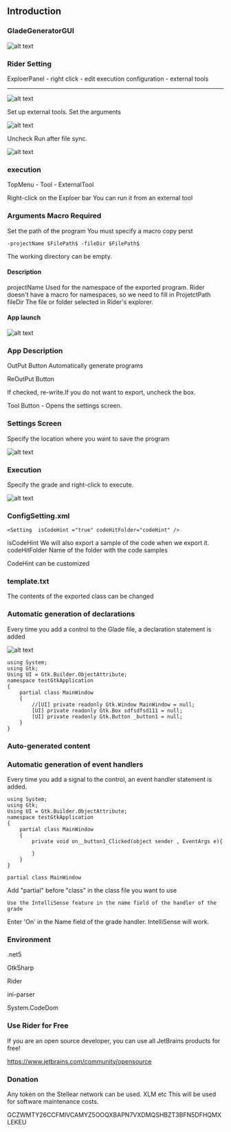 ## Introduction

### GladeGeneratorGUI

![alt text](./readMe/8.png)

### Rider Setting
ExploerPanel - right click - edit execution configuration - external tools
****
![alt text](./readMe/1.png)

Set up external tools. Set the arguments

![alt text](./readMe/3.png)

Uncheck Run after file sync.

![alt text](./readMe/5.png)


### execution

TopMenu - Tool - ExternalTool

Right-click on the Exploer bar
You can run it from an external tool

### Arguments Macro Required

Set the path of the program
You must specify a macro
copy perst

``` Rider arguments macro require
-projectName $FilePath$ -fileDir $FilePath$ 
```

The working directory can be empty.

#### Description

projectName Used for the namespace of the exported program. Rider doesn't have a macro for namespaces, so we need to fill in ProjetctPath
fileDir The file or folder selected in Rider's explorer.

#### App launch

![alt text](./readMe/8.png)

### App Description

OutPut Button Automatically generate programs

ReOutPut Button

If checked, re-write.If you do not want to export, uncheck the box.

Tool Button - Opens the settings screen.

### Settings Screen

Specify the location where you want to save the program

![alt text](./readMe/6.png)

### Execution

Specify the grade and right-click to execute.

![alt text](./readMe/7.png)

### ConfigSetting.xml
```
<Setting  isCodeHint ="true" codeHitFolder="codeHint" />
```

isCodeHint    We will also export a sample of the code when we export it.
codeHitFolder Name of the folder with the code samples

CodeHint can be customized

### template.txt
The contents of the exported class can be changed

### Automatic generation of declarations
Every time you add a control to the Glade file, a declaration statement is added

![alt text](./readMe/17.png)

````
using System;
using Gtk;
Using UI = Gtk.Builder.ObjectAttribute;
namespace testGtkApplication
{
    partial class MainWindow
    {    
		//[UI] private readonly Gtk.Window MainWindow = null;
		[UI] private readonly Gtk.Box sdfsdfsd111 = null;
		[UI] private readonly Gtk.Button _button1 = null;		
    }
}
````

### Auto-generated content

### Automatic generation of event handlers
Every time you add a signal to the control, an event handler statement is added.

```
using System;
using Gtk;
Using UI = Gtk.Builder.ObjectAttribute;
namespace testGtkApplication
{
    partial class MainWindow
    {
	    private void on__button1_Clicked(object sender , EventArgs e){
			
	    }	    
    }
}
````

````
partial class MainWindow
````

Add "partial" before "class" in the class file you want to use

````
Use the IntelliSense feature in the name field of the handler of the grade
````
Enter 'On' in the Name field of the grade handler. IntelliSense will work.

### Environment
.net5

GtkSharp

Rider

ini-parser

System.CodeDom


### Use Rider for Free

If you are an open source developer, you can use all JetBrains products for free!

https://www.jetbrains.com/community/opensource

### Donation 

Any token on the Stellear network can be used.
XLM etc
This will be used for software maintenance costs.

GCZWMTY26CCFMIVCAMYZ5OOQXBAPN7VXDMQSHBZT3BFN5DFHQMXLEKEU
